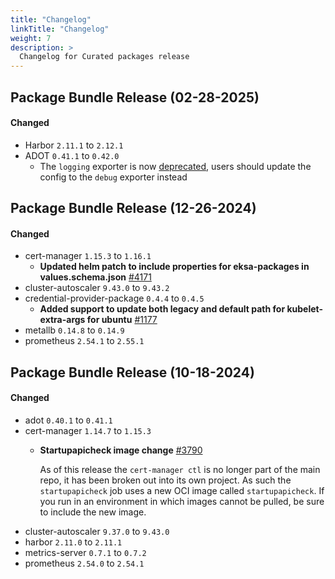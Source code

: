 ```yaml
---
title: "Changelog"
linkTitle: "Changelog"
weight: 7
description: >
  Changelog for Curated packages release
---
```

## Package Bundle Release (02-28-2025)

#### Changed

- Harbor `2.11.1` to `2.12.1`
- ADOT `0.41.1` to `0.42.0`
  - The `logging` exporter is now [deprecated](https://github.com/open-telemetry/opentelemetry-collector/pull/11037),  users should update the config  to the `debug` exporter instead


## Package Bundle Release (12-26-2024)

#### Changed

- cert-manager `1.15.3` to `1.16.1`
  - **Updated helm patch to include properties for eksa-packages in values.schema.json** [#4171](https://github.com/aws/eks-anywhere-build-tooling/pull/4171)
- cluster-autoscaler `9.43.0` to `9.43.2`
- credential-provider-package `0.4.4` to `0.4.5`
  - **Added support to update both legacy and default path for kubelet-extra-args for ubuntu** [#1177](https://github.com/aws/eks-anywhere-packages/pull/1177)
- metallb `0.14.8` to `0.14.9`
- prometheus `2.54.1` to `2.55.1`

## Package Bundle Release (10-18-2024)

#### Changed
- adot `0.40.1` to `0.41.1`
- cert-manager `1.14.7` to `1.15.3`
  - **Startupapicheck image change** [#3790](https://github.com/aws/eks-anywhere-build-tooling/pull/3790)

    As of this release the `cert-manager ctl` is no longer part of the main repo, it has been broken out into its own project. As such the `startupapicheck` job uses a new OCI image called `startupapicheck`. If you run in an environment in which images cannot be pulled, be sure to include the new image.
- cluster-autoscaler `9.37.0` to `9.43.0`
- harbor `2.11.0` to `2.11.1`
- metrics-server `0.7.1` to `0.7.2`
- prometheus `2.54.0` to `2.54.1`
